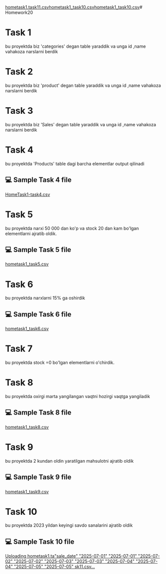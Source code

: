 [hometask1.task11.csv](https://github.com/user-attachments/files/21013953/hometask1.task11.csv)[hometask1_task10.csv](https://github.com/user-attachments/files/21013942/hometask1_task10.csv)[hometask1_task10.csv](https://github.com/user-attachments/files/21013935/hometask1_task10.csv)# Homework20

# Task 1

bu proyektda biz 'categories' degan table yaraddik va unga id ,name vahakoza narslarni berdik

# Task 2

bu proyektda biz 'product' degan table yaraddik va unga id ,name vahakoza narslarni berdik

# Task 3

bu proyektda biz 'Sales' degan table yaraddik va unga id ,name vahakoza narslarni berdik

# Task 4

bu proyektda 'Products' table dagi barcha elementlar output qilinadi

## 💻 Sample Task 4 file

[HomeTask1-task4.csv](https://github.com/user-attachments/files/21013794/HomeTask1-task4.csv)

# Task 5

bu proyektda  narxi 50 000 dan ko'p va stock 20 dan kam bo'lgan elementlarni ajratib oldik.

## 💻 Sample Task 5 file

[hometask1_task5.csv](https://github.com/user-attachments/files/21013839/hometask1_task5.csv)

# Task 6

bu proyektda narxlarni 15% ga oshirdik

## 💻 Sample Task 6 file

[hometask1_task6.csv](https://github.com/user-attachments/files/21013871/hometask1_task6.csv)

# Task 7

bu proyektda stock =0 bo'lgan elementlarni o'chirdik.

# Task 8

bu proyektda oxirgi marta yangilangan vaqtni hozirgi vaqtga yangiladik

## 💻 Sample Task 8 file

[hometask1_task8.csv](https://github.com/user-attachments/files/21013913/hometask1_task8.csv)

# Task 9

bu proyektda 2 kundan oldin yaratilgan mahsulotni ajratib oldik

## 💻 Sample Task 9 file

[hometask1_task9.csv](https://github.com/user-attachments/files/21013924/hometask1_task9.csv)

# Task 10

bu proyektda 2023 yildan keyingi savdo sanalarini ajratib oldik

## 💻 Sample Task 10 file

[Uploading hometask1.ta"sale_date"
"2025-07-01"
"2025-07-01"
"2025-07-02"
"2025-07-02"
"2025-07-03"
"2025-07-03"
"2025-07-04"
"2025-07-04"
"2025-07-05"
"2025-07-05"
sk11.csv…]()




